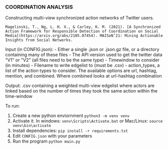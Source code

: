 ### COORDINATION ANALYSIS 

Constructing multi-view synchronized action networks of Twitter users.

```
Magelinski, T., Ng, L. H. X., & Carley, K. M. (2021). [A Synchronized Action Framework for Responsible Detection of Coordination on Social Media](https://arxiv.org/abs/2105.07454). MAISoN’21: Mining Actionable Insights from Social Networks.

```

Input (in CONFIG.json): 
    - Either a single .json or .json.gz file, or a directory containing many of these files
    - The API version used to get the twitter data "V1" or "V2" (all files need to be the same type)
    - Timewindow to consider (in minutes)
    - Filename to write edgelist to (must be .csv)
    - action_types, a list of the action types to consider. The available options are url, hashtag, mention, and combined. Where combined looks at url-hashtag combination

Output: 
    .csv containing a weighted multi-view edgelist where actors are linked based on the number of times they took the same action within the time-window

To run: 
1. Create a new python enviornment `python3 -m venv venv`
2. Activate it. In windows: `venv\Scripts\Activate.bat` or Mac/Linux: `source venv\bin\activate`
3. Install dependencies: `pip install -r requirements.txt`
4. Edit `CONFIG.json` with your parameters
5. Run the program `python main.py`
